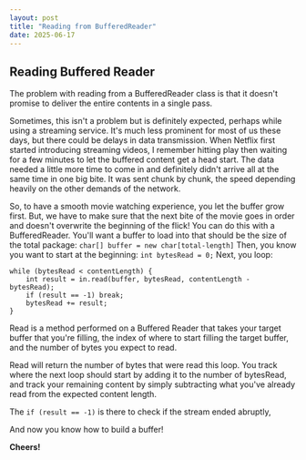 ```yaml
---
layout: post
title: "Reading from BufferedReader"
date: 2025-06-17
---
```


## Reading Buffered Reader

The problem with reading from a BufferedReader class is that it doesn't
promise to deliver the entire contents in a single pass.

Sometimes, this isn't a problem but is definitely expected, perhaps while
using a streaming service. It's much less prominent for most of us these
days, but there could be delays in data transmission. When Netflix first
started introducing streaming videos, I remember hitting play then waiting
for a few minutes to let the buffered content get a head start. The data
needed a little more time to come in and definitely didn't arrive all at
the same time in one big bite. It was sent chunk by chunk, the speed
depending heavily on the other demands of the network.

So, to have a smooth movie watching experience, you let the buffer grow
first. But, we have to make sure that the next bite of the movie goes
in order and doesn't overwrite the beginning of the flick!
You can do this with a BufferedReader. 
You'll want a buffer to load into that should be the size of the total
package: `char[] buffer = new char[total-length]`
Then, you know you want to start at the beginning: `int bytesRead = 0;`
Next, you loop:

````
while (bytesRead < contentLength) {
    int result = in.read(buffer, bytesRead, contentLength - bytesRead);
    if (result == -1) break;
    bytesRead += result;
}
````
Read is a method performed on a Buffered Reader that takes 
your target buffer that you're filling, the index of where to start 
filling the target buffer, and the number of bytes you expect to read. 

Read will return the number of bytes that were read this loop. You 
track where the next loop should start by adding it to the number of 
bytesRead, and track your remaining content by simply subtracting what 
you've already read from the expected content length. 

The `if (result == -1)` is there to check if the stream ended abruptly, 

And now you know how to build a buffer!

**Cheers!**
